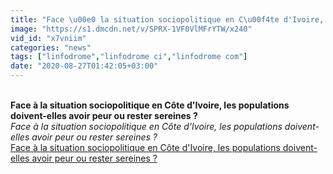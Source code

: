 ```yaml
---
title: "Face \u00e0 la situation sociopolitique en C\u00f4te d'Ivoire, les populations doivent-elles avoir peur ou rester sereines ?"
image: "https://s1.dmcdn.net/v/SPRX-1VF0VlMFrYTW/x240"
vid_id: "x7vniim"
categories: "news"
tags: ["linfodrome","linfodrome ci","linfodrome com"]
date: "2020-08-27T01:42:05+03:00"
---
```

<br><b>Face à la situation sociopolitique en Côte d'Ivoire, les populations doivent-elles avoir peur ou rester sereines ?</b><br> <i>Face à la situation sociopolitique en Côte d'Ivoire, les populations doivent-elles avoir peur ou rester sereines ?</i><br> <u>Face à la situation sociopolitique en Côte d'Ivoire, les populations doivent-elles avoir peur ou rester sereines ?</u>
